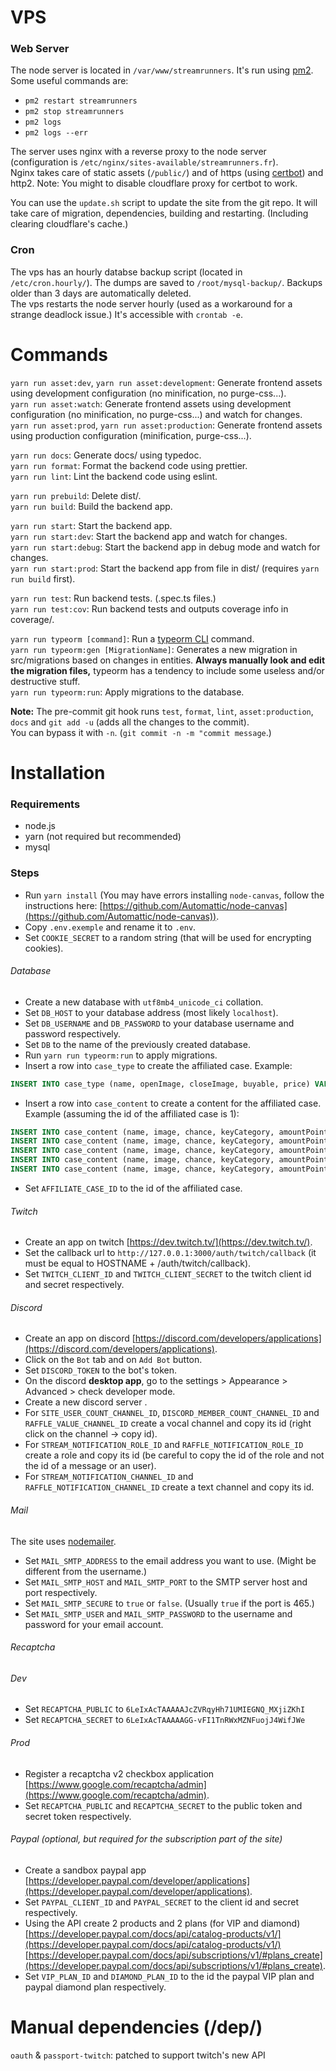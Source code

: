 # VPS
### Web Server
The node server is located in `/var/www/streamrunners`. It's run using [pm2](https://pm2.keymetrics.io/docs/usage/pm2-doc-single-page/).  
Some useful commands are:
* `pm2 restart streamrunners`
* `pm2 stop streamrunners`
* `pm2 logs`
* `pm2 logs --err`

The server uses nginx with a reverse proxy to the node server (configuration is `/etc/nginx/sites-available/streamrunners.fr`).  
Nginx takes care of static assets (`/public/`) and of https (using [certbot](https://certbot.eff.org/)) and http2.
Note: You might to disable cloudflare proxy for certbot to work.

You can use the `update.sh` script to update the site from the git repo. It will take care of migration, dependencies, building and restarting. (Including clearing cloudflare's cache.)

### Cron
The vps has an hourly databse backup script (located in `/etc/cron.hourly/`). The dumps are saved to `/root/mysql-backup/`. Backups older than 3 days are automatically deleted.  
The vps restarts the node server hourly (used as a workaround for a strange deadlock issue.) It's accessible with `crontab -e`.  

# Commands
`yarn run asset:dev`, `yarn run asset:development`: Generate frontend assets using development configuration (no minification, no purge-css...).  
`yarn run asset:watch`: Generate frontend assets using development configuration (no minification, no purge-css...) and watch for changes.  
`yarn run asset:prod`, `yarn run asset:production`: Generate frontend assets using production configuration (minification, purge-css...).  

`yarn run docs`: Generate docs/ using typedoc.  
`yarn run format`: Format the backend code using prettier.  
`yarn run lint`: Lint the backend code using eslint.  

`yarn run prebuild`: Delete dist/.  
`yarn run build`: Build the backend app.  

`yarn run start`: Start the backend app.  
`yarn run start:dev`: Start the backend app and watch for changes.  
`yarn run start:debug`: Start the backend app in debug mode and watch for changes.  
`yarn run start:prod`: Start the backend app from file in dist/ (requires `yarn run build` first).  

`yarn run test`: Run backend tests. (.spec.ts files.)  
`yarn run test:cov`: Run backend tests and outputs coverage info in coverage/.  

`yarn run typeorm [command]`: Run a [typeorm CLI](https://github.com/typeorm/typeorm/blob/master/docs/using-cli.md) command.  
`yarn run typeorm:gen [MigrationName]`: Generates a new migration in src/migrations based on changes in entities.
**Always manually look and edit the migration files,** typeorm has a tendency to include some useless and/or destructive stuff.  
`yarn run typeorm:run`: Apply migrations to the database.  

**Note:** The pre-commit git hook runs `test`, `format`, `lint`, `asset:production`, `docs` and `git add -u` (adds all the changes to the commit).  
You can bypass it with `-n`. (`git commit -n -m "commit message`.)

# Installation

### Requirements
* node.js
* yarn (not required but recommended)
* mysql

### Steps
* Run `yarn install` (You may have errors installing `node-canvas`, follow the instructions here: [https://github.com/Automattic/node-canvas](https://github.com/Automattic/node-canvas)).
* Copy `.env.exemple` and rename it to `.env`.
* Set `COOKIE_SECRET` to a random string (that will be used for encrypting cookies).
###### Database
* Create a new database with `utf8mb4_unicode_ci` collation.
* Set `DB_HOST` to your database address (most likely `localhost`).
* Set `DB_USERNAME` and `DB_PASSWORD` to your database username and password respectively.
* Set `DB` to the name of the previously created database.
* Run `yarn run typeorm:run` to apply migrations.
* Insert a row into `case_type` to create the affiliated case. Example: 
```SQL
INSERT INTO case_type (name, openImage, closeImage, buyable, price) VALUES ('affiliate', '/img/case/affiliate/open.png', '/img/case/affiliate/close.png', FALSE, 100);
```
* Insert a row into `case_content` to create a content for the affiliated case. Example (assuming the id of the affiliated case is 1):
```SQL
INSERT INTO case_content (name, image, chance, keyCategory, amountPoints, amountMeteores, caseTypeId) VALUES ('100', '/img/case/coin1.png', 200, NULL, 100, 0, 1);
INSERT INTO case_content (name, image, chance, keyCategory, amountPoints, amountMeteores, caseTypeId) VALUES ('500', '/img/case/coin2.png', 200, NULL, 500, 0, 1);
INSERT INTO case_content (name, image, chance, keyCategory, amountPoints, amountMeteores, caseTypeId) VALUES ('1000', '/img/case/coin3.png', 200, NULL, 1000, 0, 1);
INSERT INTO case_content (name, image, chance, keyCategory, amountPoints, amountMeteores, caseTypeId) VALUES ('2000', '/img/case/coin4.png', 200, NULL, 2000, 0, 1);
INSERT INTO case_content (name, image, chance, keyCategory, amountPoints, amountMeteores, caseTypeId) VALUES ('Clé steam', '/img/case/coin4.png', 200, 'random', 0, 0, 1);
```
* Set `AFFILIATE_CASE_ID` to the id of the affiliated case.
###### Twitch
* Create an app on twitch [https://dev.twitch.tv/](https://dev.twitch.tv/).
* Set the callback url to `http://127.0.0.1:3000/auth/twitch/callback` (it must be equal to HOSTNAME + /auth/twitch/callback).
* Set `TWITCH_CLIENT_ID` and `TWITCH_CLIENT_SECRET` to the twitch client id and secret respectively.
###### Discord
* Create an app on discord [https://discord.com/developers/applications](https://discord.com/developers/applications).
* Click on the `Bot` tab and on `Add Bot` button.
* Set `DISCORD_TOKEN` to the bot's token.
* On the discord **desktop app**, go to the settings > Appearance > Advanced > check developer mode.
* Create a new discord server .
* For `SITE_USER_COUNT_CHANNEL_ID`, `DISCORD_MEMBER_COUNT_CHANNEL_ID` and `RAFFLE_VALUE_CHANNEL_ID` create a vocal channel and copy its id (right click on the channel -> copy id).
* For `STREAM_NOTIFICATION_ROLE_ID` and `RAFFLE_NOTIFICATION_ROLE_ID` create a role and copy its id  (be careful to copy the id of the role and not the id of a message or an user).
* For `STREAM_NOTIFICATION_CHANNEL_ID` and `RAFFLE_NOTIFICATION_CHANNEL_ID` create a text channel and copy its id.
###### Mail
The site uses [nodemailer](https://nodemailer.com/about/).  
* Set `MAIL_SMTP_ADDRESS` to the email address you want to use. (Might be different from the username.)
* Set `MAIL_SMTP_HOST` and `MAIL_SMTP_PORT` to the SMTP server host and port respectively.
* Set `MAIL_SMTP_SECURE` to `true` or `false`. (Usually `true` if the port is 465.)
* Set `MAIL_SMTP_USER` and `MAIL_SMTP_PASSWORD` to the username and password for your email account.
###### Recaptcha
###### Dev
* Set `RECAPTCHA_PUBLIC` to `6LeIxAcTAAAAAJcZVRqyHh71UMIEGNQ_MXjiZKhI`
* Set `RECAPTCHA_SECRET` to `6LeIxAcTAAAAAGG-vFI1TnRWxMZNFuojJ4WifJWe`
###### Prod
* Register a recaptcha v2 checkbox application [https://www.google.com/recaptcha/admin](https://www.google.com/recaptcha/admin).
* Set `RECAPTCHA_PUBLIC` and `RECAPTCHA_SECRET` to the public token and secret token respectively.
###### Paypal (optional, but required for the subscription part of the site)
* Create a sandbox paypal app [https://developer.paypal.com/developer/applications](https://developer.paypal.com/developer/applications).
* Set `PAYPAL_CLIENT_ID` and `PAYPAL_SECRET` to the client id and secret respectively.
* Using the API create 2 products and 2 plans (for VIP and diamond) [https://developer.paypal.com/docs/api/catalog-products/v1/](https://developer.paypal.com/docs/api/catalog-products/v1/) [https://developer.paypal.com/docs/api/subscriptions/v1/#plans_create](https://developer.paypal.com/docs/api/subscriptions/v1/#plans_create). 
* Set `VIP_PLAN_ID` and `DIAMOND_PLAN_ID` to the id the paypal VIP plan and paypal diamond plan respectively.
          
# Manual dependencies (/dep/)

`oauth` & `passport-twitch`: patched to support twitch's new API  
